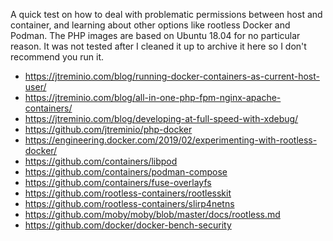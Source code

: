A quick test on how to deal with problematic permissions between host and container, and learning about other options like rootless Docker and Podman. The PHP images are based on Ubuntu 18.04 for no particular reason.
It was not tested after I cleaned it up to archive it here so I don't recommend you run it.

- https://jtreminio.com/blog/running-docker-containers-as-current-host-user/
- https://jtreminio.com/blog/all-in-one-php-fpm-nginx-apache-containers/
- https://jtreminio.com/blog/developing-at-full-speed-with-xdebug/
- https://github.com/jtreminio/php-docker
- https://engineering.docker.com/2019/02/experimenting-with-rootless-docker/
- https://github.com/containers/libpod
- https://github.com/containers/podman-compose
- https://github.com/containers/fuse-overlayfs
- https://github.com/rootless-containers/rootlesskit
- https://github.com/rootless-containers/slirp4netns
- https://github.com/moby/moby/blob/master/docs/rootless.md
- https://github.com/docker/docker-bench-security
